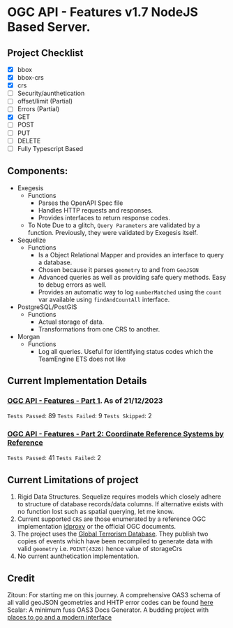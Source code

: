 # OGC API - Features v1.7 NodeJS Based Server.
## Project Checklist
  - [x] bbox 
  - [x] bbox-crs
  - [x] crs
  - [ ] Security/aunthetication
  - [ ] offset/limit (Partial)
  - [ ] Errors (Partial)
  - [x] GET
  - [ ] POST
  - [ ] PUT
  - [ ] DELETE
  - [ ] Fully Typescript Based
## Components:
  - Exegesis
      - Functions
        - Parses the OpenAPI Spec file
        - Handles HTTP requests and responses.
        - Provides interfaces to return response codes.
      - To Note
          Due to a glitch,  `Query Parameters` are validated by a function. Previously, they were validated by Exegesis itself.
  - Sequelize
      - Functions
          - Is a Object Relational Mapper and provides an interface to query a database.
          - Chosen because it parses  `geometry` to and from `GeoJSON`
          - Advanced queries as well as providing safe query methods. Easy to debug errors as well.
          - Provides an automatic way to log `numberMatched` using the `count` var available using `findAndCountAll` interface.
  - PostgreSQL/PostGIS
      - Functions
          - Actual storage of data.
          - Transformations from one CRS to another.
  - Morgan
      - Functions
          - Log all queries. Useful for identifying status codes which the TeamEngine ETS does not like
        
## Current Implementation Details
### [OGC API - Features - Part 1](https://docs.ogc.org/DRAFTS/17-069r5.html). As of 21/12/2023
  `Tests Passed`: 89
  `Tests Failed`: 9
  `Tests Skipped`: 2
### [OGC API - Features - Part 2: Coordinate Reference Systems by Reference](https://docs.ogc.org/is/17-069r4/17-069r4.html)
  `Tests Passed`: 41
  `Tests Failed`: 2
## Current Limitations of project
  1. Rigid Data Structures. Sequelize requires models which closely adhere to structure of database records/data columns. If alternative exists with no function lost such as spatial querying, let me know.
  2. Current supported `CRS` are those enumerated by a reference OGC implementation [idproxy](https://demo.ldproxy.net/) or the official OGC documents.
  3. The project uses the [Global Terrorism Database](https://www.start.umd.edu/gtd/). They publish two copies of events which have been recompiled to generate data with valid `geometry` i.e. `POINT(4326)` hence value of storageCrs
  4. No current aunthetication implementation.

## Credit
Zitoun: For starting me on this journey. A comprehensive OAS3 schema of all valid geoJSON geometries and HHTP error codes can be found [here](https://gist.github.com/zit0un/3ac0575eb0f3aabdc645c3faad47ab4a)\
Scalar: A minimum fuss OAS3 Docs Generator. A budding project with [places to go and a modern interface](https://github.com/scalar/scalar)
